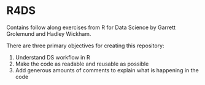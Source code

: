 # R4DS
Contains follow along exercises from R for Data Science by Garrett Grolemund and Hadley Wickham.

There are three primary objectives for creating this repository:
1. Understand DS workflow in R
2. Make the code as readable and reusable as possible
3. Add generous amounts of comments to explain what is happening in the code
